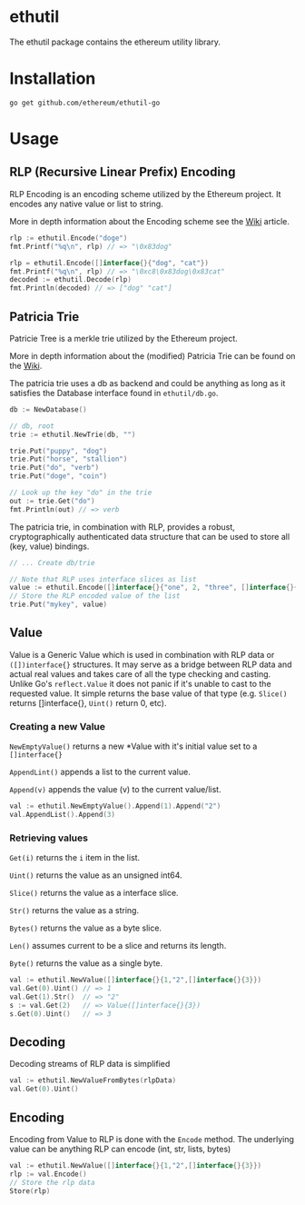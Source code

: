 # ethutil

The ethutil package contains the ethereum utility library.

# Installation

`go get github.com/ethereum/ethutil-go`

# Usage

## RLP (Recursive Linear Prefix) Encoding

RLP Encoding is an encoding scheme utilized by the Ethereum project. It
encodes any native value or list to string.

More in depth information about the Encoding scheme see the [Wiki](http://wiki.ethereum.org/index.php/RLP)
article.

```go
rlp := ethutil.Encode("doge")
fmt.Printf("%q\n", rlp) // => "\0x83dog"

rlp = ethutil.Encode([]interface{}{"dog", "cat"})
fmt.Printf("%q\n", rlp) // => "\0xc8\0x83dog\0x83cat"
decoded := ethutil.Decode(rlp)
fmt.Println(decoded) // => ["dog" "cat"]
```

## Patricia Trie

Patricie Tree is a merkle trie utilized by the Ethereum project.

More in depth information about the (modified) Patricia Trie can be
found on the [Wiki](http://wiki.ethereum.org/index.php/Patricia_Tree).

The patricia trie uses a db as backend and could be anything as long as
it satisfies the Database interface found in `ethutil/db.go`.

```go
db := NewDatabase()

// db, root
trie := ethutil.NewTrie(db, "")

trie.Put("puppy", "dog")
trie.Put("horse", "stallion")
trie.Put("do", "verb")
trie.Put("doge", "coin")

// Look up the key "do" in the trie
out := trie.Get("do")
fmt.Println(out) // => verb
```

The patricia trie, in combination with RLP, provides a robust,
cryptographically authenticated data structure that can be used to store
all (key, value) bindings.

```go
// ... Create db/trie

// Note that RLP uses interface slices as list
value := ethutil.Encode([]interface{}{"one", 2, "three", []interface{}{42}})
// Store the RLP encoded value of the list
trie.Put("mykey", value)
```

## Value

Value is a Generic Value which is used in combination with RLP data or
`([])interface{}` structures. It may serve as a bridge between RLP data
and actual real values and takes care of all the type checking and
casting. Unlike Go's `reflect.Value` it does not panic if it's unable to
cast to the requested value. It simple returns the base value of that
type (e.g. `Slice()` returns []interface{}, `Uint()` return 0, etc).

### Creating a new Value

`NewEmptyValue()` returns a new \*Value with it's initial value set to a
`[]interface{}`

`AppendLint()` appends a list to the current value.

`Append(v)` appends the value (v) to the current value/list.

```go
val := ethutil.NewEmptyValue().Append(1).Append("2")
val.AppendList().Append(3)
```

### Retrieving values

`Get(i)` returns the `i` item in the list.

`Uint()` returns the value as an unsigned int64.

`Slice()` returns the value as a interface slice.

`Str()` returns the value as a string.

`Bytes()` returns the value as a byte slice.

`Len()` assumes current to be a slice and returns its length.

`Byte()` returns the value as a single byte.

```go
val := ethutil.NewValue([]interface{}{1,"2",[]interface{}{3}})
val.Get(0).Uint() // => 1
val.Get(1).Str()  // => "2"
s := val.Get(2)   // => Value([]interface{}{3})
s.Get(0).Uint()   // => 3
```

## Decoding

Decoding streams of RLP data is simplified

```go
val := ethutil.NewValueFromBytes(rlpData)
val.Get(0).Uint()
```

## Encoding

Encoding from Value to RLP is done with the `Encode` method. The
underlying value can be anything RLP can encode (int, str, lists, bytes)

```go
val := ethutil.NewValue([]interface{}{1,"2",[]interface{}{3}})
rlp := val.Encode()
// Store the rlp data
Store(rlp)
```
